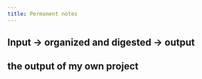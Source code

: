 ```yaml
---
title: Permanent notes
---
```


## Input -> organized and digested -> output 

## the output of my own project
##
